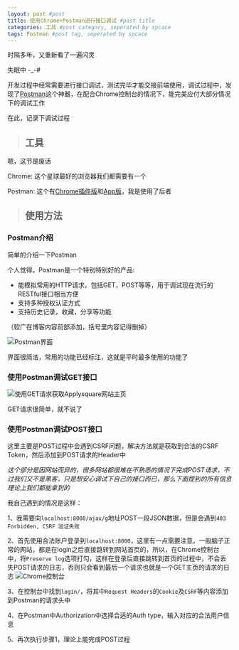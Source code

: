 ```yaml
---
layout: post #post
title: 使用Chrome+Postman进行接口调试 #post title
categories: 工具 #post category, seperated by spcace
tags: Postman #post tag, seperated by spcace
---
```


时隔多年，又重新看了一遍闪灵

失眠中 -_-#

开发过程中经常需要进行接口调试，测试完毕才能交接前端使用，调试过程中，发现了[Postman](https://www.getpostman.com/)这个神器，在配合Chrome控制台的情况下，能完美应付大部分情况下的调试工作

在此，记录下调试过程

> ## 工具
嗯，这节是废话

Chrome: 这个星球最好的浏览器我们都需要有一个

Postman: 这个有[Chrome插件版](https://chrome.google.com/webstore/detail/postman/fhbjgbiflinjbdggehcddcbncdddomop?hl=zh-CN)和[App版](https://www.getpostman.com/products)，我是使用了后者

> ## 使用方法

### Postman介绍

简单的介绍一下Postman

个人觉得，Postman是一个特别特别好的产品:
- 能模拟常用的HTTP请求，包括GET，POST等等，用于调试现在流行的RESTful接口相当方便
- 支持多种授权认证方式
- 支持历史记录，收藏，分享等功能

（软广在博客内容前部添加，括号里内容记得删掉）

![Postman界面](http://i32.photobucket.com/albums/d1/kenshinsyrup/Kenshinsyrup/2017-03-01-post01/screenshot_zpsf58vh6me.png)

界面很简洁，常用的功能已经标注，这就是平时最多使用的功能了

### 使用Postman调试GET接口

![使用GET请求获取Applysquare网站主页](http://i32.photobucket.com/albums/d1/kenshinsyrup/Kenshinsyrup/2017-03-01-post01/screenshot%203_zpsewvhje6o.png)

GET请求很简单，就不说了

### 使用Postman调试POST接口

这里主要是POST过程中会遇到CSRF问题，解决方法就是获取到合法的CSRF Token，然后添加到POST请求的Header中

*这个部分是因网站而异的，很多网站都很难在不熟悉的情况下完成POST请求，不过我们又不是黑客，只是想安心调试下自己的接口而已，那么下面提到的所有信息理论上我们都能拿到的*

我自己遇到的情况是这样：

1、我需要向``localhost:8000/ajax/g``地址POST一段JSON数据，但是会遇到``403 Forbidden, CSRF 验证失败``

2、首先使用合法账户登录到``localhost:8000``，这里有一点需要注意，一般脑子正常的网站，都是在login之后直接跳转到网站首页的，所以，在Chrome控制台中，将``Preserve log``选项打勾，这样在登录后直接跳转到首页的过程中，不会丢失POST请求的日志，否则只会看到最后一个请求也就是一个GET主页的请求的日志
![Chrome控制台](http://i32.photobucket.com/albums/d1/kenshinsyrup/Kenshinsyrup/2017-03-01-post01/screenshot%205_zpsgbmetpbn.png)

3、在控制台中找到``login/``，将其中``Request Headers``的``Cookie``及``CSRF``等内容添加到Postman的请求头中

4、在Postman中Authorization中选择合适的Auth type，输入对应的合法用户信息

5、再次执行步骤1，理论上能完成POST过程




















